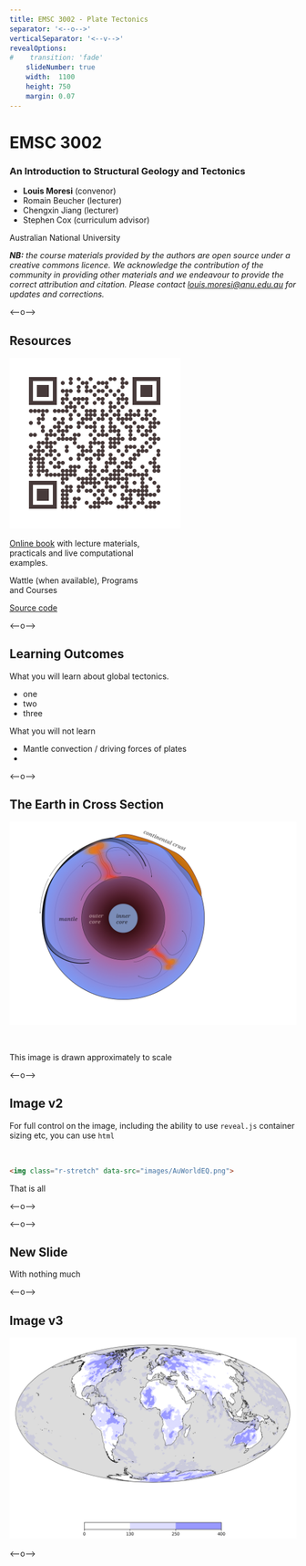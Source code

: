 ```yaml
---
title: EMSC 3002 - Plate Tectonics 
separator: '<--o-->'
verticalSeparator: '<--v-->'
revealOptions:
#    transition: 'fade'
    slideNumber: true
    width:  1100
    height: 750
    margin: 0.07
---
```


# EMSC 3002

### An Introduction to Structural Geology and Tectonics

  - **Louis Moresi** (convenor)
  - Romain Beucher (lecturer)
  - Chengxin Jiang (lecturer)
  - Stephen Cox (curriculum advisor)

Australian National University

_**NB:** the course materials provided by the authors are open source under a creative commons licence. 
We acknowledge the contribution of the community in providing other materials and we endeavour to 
provide the correct attribution and citation. Please contact louis.moresi@anu.edu.au for updates and 
corrections._

<--o-->

## Resources

 ![](images/EMSC3002-JB-QRcode.png) <!-- .element style="float: right" width="25%" -->

<div  style="width:50%">

  [Online book](https://anu-rses-education.github.io/EMSC-3002/FrontPage.html)
with lecture materials, practicals and live computational examples.

  Wattle (when available), Programs and Courses  

  [Source code](https://github.com/underworld-geodynamics-cloud/self-managing-jupyterhub)
</div> 
<--o-->

## Learning Outcomes

What you will learn about global tectonics.

 - one
 - two 
 - three

What you will not learn

 - Mantle convection / driving forces of plates
 - 


<--o-->

## The Earth in Cross Section

![EarthXsection](images/EarthXsection.svg) <!-- .element style="height:500px; float:right" -->

</br>

This image is drawn approximately to scale 

<--o-->

## Image v2 

For full control on the image, including the ability to use `reveal.js` 
container sizing etc, you can use `html`

<img class="r-stretch" data-src="images/AuWorldEQ.png">

```html
<img class="r-stretch" data-src="images/AuWorldEQ.png">
```

That is all

<--o--> 

<--o-->


## New Slide

With nothing much 

<--o-->

## Image v3


![Earth](images/LithosphereThickness.png) <!-- .element style="float: right" width="40%" -->




<--o-->

